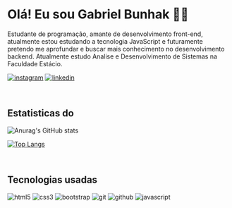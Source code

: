 
  # Olá! Eu sou Gabriel Bunhak	🙆‍♂


<!--
**bunhakgabriel/bunhakgabriel** is a ✨ _special_ ✨ repository because its `README.md` (this file) appears on your GitHub profile.

Here are some ideas to get you started:

- 🔭 I’m currently working on ...
- 🌱 I’m currently learning ...
- 👯 I’m looking to collaborate on ...
- 🤔 I’m looking for help with ...
- 💬 Ask me about ...
- 📫 How to reach me: ...
- 😄 Pronouns: ...
- ⚡ Fun fact: ...
-->

Estudante de programação, amante de desenvolvimento front-end, atualmente estou estudando a tecnologia JavaScript e futuramente pretendo me aprofundar
e buscar mais conhecimento no desenvolvimento backend. Atualmente estudo Analise e Desenvolvimento de Sistemas na Faculdade Estácio.

[![instagram](https://img.shields.io/badge/Instagram-E4405F?style=for-the-badge&logo=instagram&logoColor=white)](https://www.instagram.com/gabrielbunhak/)
[![linkedin](https://img.shields.io/badge/LinkedIn-0077B5?style=for-the-badge&logo=linkedin&logoColor=white)](https://www.linkedin.com/in/gabriel-de-camargo-bunhak-a1751a1b1/)

<br>

## Estatisticas do 


![Anurag's GitHub stats](https://github-readme-stats.vercel.app/api?username=bunhakgabriel&show_icons=true&theme=radical)

[![Top Langs](https://github-readme-stats.vercel.app/api/top-langs/?username=bunhakgabriel&layout=compact)](https://github.com/anuraghazra/github-readme-stats)

<br>

## Tecnologias usadas

![html5](	https://img.shields.io/badge/HTML5-E34F26?style=for-the-badge&logo=html5&logoColor=white)
![css3](https://img.shields.io/badge/CSS3-1572B6?style=for-the-badge&logo=css3&logoColor=white)
![bootstrap](https://img.shields.io/badge/Bootstrap-563D7C?style=for-the-badge&logo=bootstrap&logoColor=white)
![git](https://img.shields.io/badge/Git-E34F26?style=for-the-badge&logo=git&logoColor=white)
![github](https://img.shields.io/badge/GitHub-100000?style=for-the-badge&logo=github&logoColor=white)
![javascript](https://img.shields.io/badge/JavaScript-F7DF1E?style=for-the-badge&logo=javascript&logoColor=black)

</div
  
  
